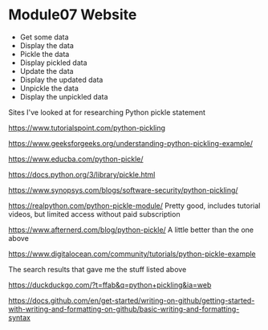 # Module07 Website

- Get some data
- Display the data
- Pickle the data
- Display pickled data
- Update the data
- Display the updated data
- Unpickle the data
- Display the unpickled data

Sites I've looked at for researching Python pickle statement

https://www.tutorialspoint.com/python-pickling

https://www.geeksforgeeks.org/understanding-python-pickling-example/

https://www.educba.com/python-pickle/

https://docs.python.org/3/library/pickle.html

https://www.synopsys.com/blogs/software-security/python-pickling/

https://realpython.com/python-pickle-module/  Pretty good, includes tutorial videos, but limited access without paid subscription

https://www.afternerd.com/blog/python-pickle/ A little better than the one above

https://www.digitalocean.com/community/tutorials/python-pickle-example


The search results that gave me the stuff listed above

https://duckduckgo.com/?t=ffab&q=python+pickling&ia=web


https://docs.github.com/en/get-started/writing-on-github/getting-started-with-writing-and-formatting-on-github/basic-writing-and-formatting-syntax

